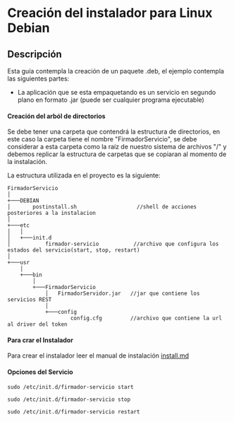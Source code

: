 # Creación del instalador para Linux Debian

## Descripción

Esta guía contempla la creación de un paquete .deb, el ejemplo contempla las siguientes partes:

- La aplicación que se esta empaquetando es un servicio en segundo plano en formato .jar (puede ser cualquier programa ejecutable)

#### Creación del arból de directorios
Se debe tener una carpeta que contendrá la estructura de directorios, en este caso la carpeta tiene el nombre "FirmadorServicio", se debe considerar a esta carpeta como la raíz de nuestro sistema de archivos "/" y debemos replicar la estructura de carpetas que se copiaran al momento de la instalación.

La estructura utilizada en el proyecto es la siguiente:

```
FirmadorServicio    
│
+───DEBIAN                              
│       postinstall.sh                   //shell de acciones posteriores a la instalacion
│   
+───etc                                 
│   │   
│   +───init.d
│           firmador-servicio           //archivo que configura los estados del servicio(start, stop, restart)
│   
+───usr
    │   
    +───bin
        │   
        +───FirmadorServicio
            │   FirmadorServidor.jar   //jar que contiene los servicios REST
            │   
            +───config
                    config.cfg         //archivo que contiene la url al driver del token

```

#### Para crar el Instalador

Para crear el instalador leer el manual de instalación [install.md](https://gitlab.geo.gob.bo/firmador_estatal/firmador-instaladores/blob/master/linux/install.md)

#### Opciones del Servicio

```
sudo /etc/init.d/firmador-servicio start

sudo /etc/init.d/firmador-servicio stop

sudo /etc/init.d/firmador-servicio restart
```
